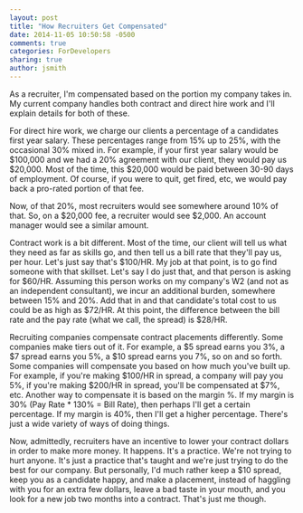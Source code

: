 ```yaml
---
layout: post
title: "How Recruiters Get Compensated"
date: 2014-11-05 10:50:58 -0500
comments: true
categories: ForDevelopers
sharing: true
author: jsmith
---
```


As a recruiter, I'm compensated based on the portion my company takes in. My current company handles both contract and direct hire work and I'll explain details for both of these.

For direct hire work, we charge our clients a percentage of a candidates first year salary. These percentages range from 15% up to 25%, with the occasional 30% mixed in. For example, if your first year salary would be $100,000 and we had a 20% agreement with our client, they would pay us $20,000. Most of the time, this $20,000 would be paid between 30-90 days of employment. Of course, if you were to quit, get fired, etc, we would pay back a pro-rated portion of that fee.

Now, of that 20%, most recruiters would see somewhere around 10% of that. So, on a $20,000 fee, a recruiter would see $2,000. An account manager would see a similar amount.

Contract work is a bit different. Most of the time, our client will tell us what they need as far as skills go, and then tell us a bill rate that they'll pay us, per hour. Let's just say that's $100/HR. My job at that point, is to go find someone with that skillset. Let's say I do just that, and that person is asking for $60/HR. Assuming this person works on my company's W2 (and not as an independent consultant), we incur an additional burden, somewhere between 15% and 20%. Add that in and that candidate's total cost to us could be as high as $72/HR. At this point, the difference between the bill rate and the pay rate (what we call, the spread) is $28/HR.

Recruiting companies compensate contract placements differently. Some companies make tiers out of it. For example, a $5 spread earns you 3%, a $7 spread earns you 5%, a $10 spread earns you 7%, so on and so forth. Some companies will compensate you based on how much you've built up. For example, if you're making $100/HR in spread, a company will pay you 5%, if you're making $200/HR in spread, you'll be compensated at $7%, etc. Another way to compensate it is based on the margin %. If my margin is 30% (Pay Rate * 130% = Bill Rate), then perhaps I'll get a certain percentage. If my margin is 40%, then I'll get a higher percentage. There's just a wide variety of ways of doing things.

Now, admittedly, recruiters have an incentive to lower your contract dollars in order to make more money. It happens. It's a practice. We're not trying to hurt anyone. It's just a practice that's taught and we're just trying to do the best for our company. But personally, I'd much rather keep a $10 spread, keep you as a candidate happy, and make a placement, instead of haggling with you for an extra few dollars, leave a bad taste in your mouth, and you look for a new job two months into a contract. That's just me though.
